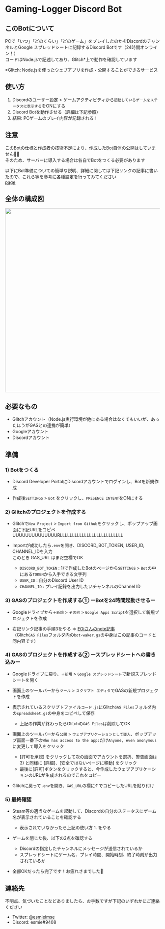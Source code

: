 # Gaming-Logger Discord Bot
## このBotについて
PCで「いつ」「どのくらい」「どのゲーム」をプレイしたのかをDiscordのチャンネルとGoogle スプレッドシートに記録するDiscord Botです（24時間オンライン！）  
コードはNode.jsで記述してあり、Glitch\*上で動作を確認しています

\*Glitch: Node.jsを使ったウェブアプリを作成・公開することができるサービス

## 使い方
1. Discordのユーザー設定 > ゲームアクティビティから`起動しているゲームをステータスに表示する`をONにする
1. Discord Botを動作させる（詳細は下記参照）
1. 結果: PCゲームのプレイ内容が記録される！

## 注意
このBotの仕様と作成者の技術不足により、作成したBot自体の公開はしていません🙇‍♂️  
そのため、サーバーに導入する場合は各自でBotをつくる必要があります

以下にBot準備についての簡単な説明、詳細に関しては下記リンクの記事に書いたので、これら等を参考に各種設定を行ってみてください  
[page](link)

## 全体の構成図

<img src="https://user-images.githubusercontent.com/75773842/101753465-025e8400-3b16-11eb-894b-b39f2857dd3d.png" width="600px*">

## 必要なもの
- Glitchアカウント（Node.js実行環境が他にある場合はなくてもいいが、あったほうがGASとの連携が簡単）
- Googleアカウント
- Discordアカウント

## 準備
### 1) Botをつくる
- Discord Developer PortalにDiscordアカウントでログインし、Botを新規作成
  
- 作成後`SETTINGS` > `Bot` をクリックし、`PRESENCE INTENT`をONにする

### 2) Glitchのプロジェクトを作成する
- Glitchで`New Project` > `Import from Github`をクリックし、ポップアップ画面に下記URLをコピペ  
UUUUUUUUUUUUUURLLLLLLLLLLLLLLLLLLLLLLLLLL
  
- Importが成功したら`.env`を開き、DISCORD_BOT_TOKEN, USER_ID, CHANNEL_IDを入力  
このとき GAS_URL はまだ空欄でOK
  - `DISCORD_BOT_TOKEN` : 1)で作成したBotのページから`SETTINGS` > `Bot`の中にある`TOKEN`から入手できる文字列
  - `USER_ID`           : 自分のDiscord User ID 
  - `CHANNEL_ID`        : プレイ記録を出力したいチャンネルのChannel ID 

### 3) GASのプロジェクトを作成する① ーBotを24時間起動させるー
- Googleドライブから`＋新規` > `その他` > `Google Apps Script`を選択して新規プロジェクトを作成
  
- 右記リンク記事の手順3をやる => [EOiさんのnote記事](https://note.com/exteoi/n/nf1c37cb26c41#oj02A)  
（Glitch`GAS Files`フォルダ内の`bot-waker.gs`の中身はこの記事のコードと同内容です）  

### 4) GASのプロジェクトを作成する② ースプレッドシートへの書き込みー
- Googleドライブに戻り、`＋新規` > `Google スプレッドシート`で新規スプレッドシートを開く
- 画面上のツールバーから`ツール` > `スクリプト エディタ`でGASの新規プロジェクトを作成
  
- 表示されているスクリプトファイル`コード.js`にGlitch`GAS Files`フォルダ内の`spreadsheet.gs`の中身をコピペして保存
  - 上記の作業が終わったらGlitchの`GAS Files`は削除してOK
- 画面上のツールバーから`公開` > `ウェブアプリケーションとして導入`、ポップアップ画面一番下の`Who has access to the app:`だけ`Anyone, even anonymous`に変更して導入をクリック
  - [許可を承認] をクリックして次の画面でアカウントを選択、警告画面は 3) と同様に [詳細]、[安全ではないページに移動] をクリック
  - 最後に[許可]ボタンをクリックすると、今作成したウェブアプリケーションのURLが生成されるのでこれをコピー
- Glitchに戻って`.env`を開き、`GAS_URL`の欄に↑でコピーしたURLを貼り付け

### 5) 最終確認
- Steam等の適当なゲームを起動して、Discordの自分のステータスにゲーム名が表示されていることを確認する
  - 表示されていなかったら上記の使い方 1. をやる
- ゲームを閉じた後、以下の2点を確認する
  - Discordの指定したチャンネルにメッセージが送信されているか
  - スプレッドシートにゲーム名、プレイ時間、開始時刻、終了時刻が出力されているか
  
- 全部OKだったら完了です！お疲れさまでした👏

## 連絡先
不明点、気づいたことなどありましたら、お手数ですが下記のいずれかにご連絡ください
- Twitter: [@esmieimse](https://twitter.com/esmieimse)
- Discord: esmie#9408
